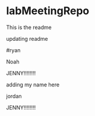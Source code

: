 # labMeetingRepo

This is the readme

updating readme

#ryan

Noah

JENNY!!!!!!!!

adding my name here

jordan

JENNY!!!!!!!!

